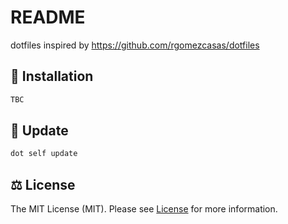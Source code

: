 # README
dotfiles inspired by https://github.com/rgomezcasas/dotfiles 

## 🚀 Installation
```bash
TBC
```
## 🔰 Update
```bash
dot self update
```

## ⚖️ License
The MIT License (MIT). Please see [License](LICENSE) for more information.

